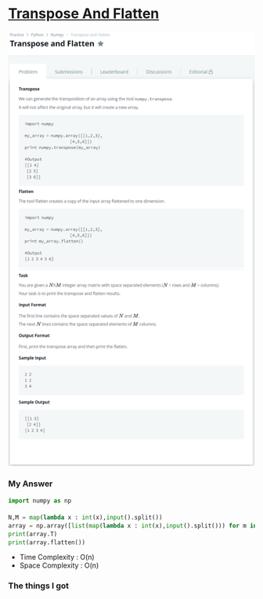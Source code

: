 # [Transpose And Flatten](https://www.hackerrank.com/challenges/np-transpose-and-flatten/problem)

![image](Problem.png)



### My Answer

```python
import numpy as np

N,M = map(lambda x : int(x),input().split())
array = np.array([list(map(lambda x : int(x),input().split())) for m in range(N)])
print(array.T)
print(array.flatten())
```

* Time Complexity : O(n)
* Space Complexity : O(n)



### The things I got
